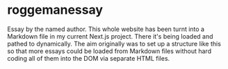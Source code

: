 # roggemanessay

Essay by the named author. This whole website has been turnt into a Markdown file in my current Next.js project. There it's being loaded and pathed to dynamically. The aim originally was to set up a structure like this so that more essays could be loaded from Markdown files without hard coding all of them into the DOM via separate HTML files. 
